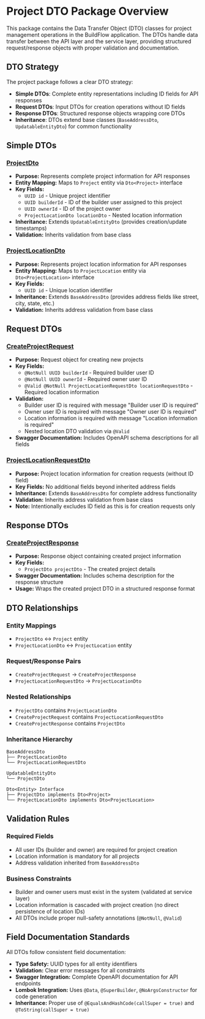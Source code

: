 # Project DTO Package Overview

This package contains the Data Transfer Object (DTO) classes for project management operations in the BuildFlow application. The DTOs handle data transfer between the API layer and the service layer, providing structured request/response objects with proper validation and documentation.

## DTO Strategy

The project package follows a clear DTO strategy:
- **Simple DTOs**: Complete entity representations including ID fields for API responses
- **Request DTOs**: Input DTOs for creation operations without ID fields
- **Response DTOs**: Structured response objects wrapping core DTOs
- **Inheritance**: DTOs extend base classes (`BaseAddressDto`, `UpdatableEntityDto`) for common functionality

## Simple DTOs

### [ProjectDto](./ProjectDto.java)
- **Purpose:** Represents complete project information for API responses
- **Entity Mapping:** Maps to `Project` entity via `Dto<Project>` interface
- **Key Fields:**
  - `UUID id` - Unique project identifier
  - `UUID builderId` - ID of the builder user assigned to this project
  - `UUID ownerId` - ID of the project owner
  - `ProjectLocationDto locationDto` - Nested location information
- **Inheritance:** Extends `UpdatableEntityDto` (provides creation/update timestamps)
- **Validation:** Inherits validation from base class

### [ProjectLocationDto](./ProjectLocationDto.java)
- **Purpose:** Represents project location information for API responses
- **Entity Mapping:** Maps to `ProjectLocation` entity via `Dto<ProjectLocation>` interface
- **Key Fields:**
  - `UUID id` - Unique location identifier
- **Inheritance:** Extends `BaseAddressDto` (provides address fields like street, city, state, etc.)
- **Validation:** Inherits address validation from base class

## Request DTOs

### [CreateProjectRequest](./dto/CreateProjectRequest.java)
- **Purpose:** Request object for creating new projects
- **Key Fields:**
  - `@NotNull UUID builderId` - Required builder user ID
  - `@NotNull UUID ownerId` - Required owner user ID  
  - `@Valid @NotNull ProjectLocationRequestDto locationRequestDto` - Required location information
- **Validation:**
  - Builder user ID is required with message "Builder user ID is required"
  - Owner user ID is required with message "Owner user ID is required"
  - Location information is required with message "Location information is required"
  - Nested location DTO validation via `@Valid`
- **Swagger Documentation:** Includes OpenAPI schema descriptions for all fields

### [ProjectLocationRequestDto](./dto/ProjectLocationRequestDto.java)
- **Purpose:** Project location information for creation requests (without ID field)
- **Key Fields:** No additional fields beyond inherited address fields
- **Inheritance:** Extends `BaseAddressDto` for complete address functionality
- **Validation:** Inherits address validation from base class
- **Note:** Intentionally excludes ID field as this is for creation requests only

## Response DTOs

### [CreateProjectResponse](./dto/CreateProjectResponse.java)
- **Purpose:** Response object containing created project information
- **Key Fields:**
  - `ProjectDto projectDto` - The created project details
- **Swagger Documentation:** Includes schema description for the response structure
- **Usage:** Wraps the created project DTO in a structured response format

## DTO Relationships

### Entity Mappings
- `ProjectDto` ↔ `Project` entity
- `ProjectLocationDto` ↔ `ProjectLocation` entity

### Request/Response Pairs
- `CreateProjectRequest` → `CreateProjectResponse`
- `ProjectLocationRequestDto` → `ProjectLocationDto`

### Nested Relationships
- `ProjectDto` contains `ProjectLocationDto`
- `CreateProjectRequest` contains `ProjectLocationRequestDto`
- `CreateProjectResponse` contains `ProjectDto`

### Inheritance Hierarchy
```
BaseAddressDto
├── ProjectLocationDto
└── ProjectLocationRequestDto

UpdatableEntityDto
└── ProjectDto

Dto<Entity> Interface
├── ProjectDto implements Dto<Project>
└── ProjectLocationDto implements Dto<ProjectLocation>
```

## Validation Rules

### Required Fields
- All user IDs (builder and owner) are required for project creation
- Location information is mandatory for all projects
- Address validation inherited from `BaseAddressDto`

### Business Constraints
- Builder and owner users must exist in the system (validated at service layer)
- Location information is cascaded with project creation (no direct persistence of location IDs)
- All DTOs include proper null-safety annotations (`@NotNull`, `@Valid`)

## Field Documentation Standards

All DTOs follow consistent field documentation:
- **Type Safety:** UUID types for all entity identifiers
- **Validation:** Clear error messages for all constraints
- **Swagger Integration:** Complete OpenAPI documentation for API endpoints
- **Lombok Integration:** Uses `@Data`, `@SuperBuilder`, `@NoArgsConstructor` for code generation
- **Inheritance:** Proper use of `@EqualsAndHashCode(callSuper = true)` and `@ToString(callSuper = true)`
